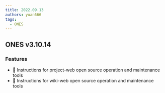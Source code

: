 ```yaml
---
title: 2022.09.13
authors: yuan666
tags:
  - ONES
---
```


## ONES v3.10.14

### Features

- 🌟 Instructions for project-web open source operation and maintenance tools
- 🌟 Instructions for wiki-web open source operation and maintenance tools
